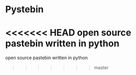 # Pystebin
<<<<<<< HEAD
open source pastebin written in python
=======

open source pastebin written in python
>>>>>>> master
